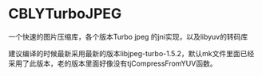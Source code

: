 # CBLYTurboJPEG
一个快速的图片压缩库，各个版本Turbo jpeg 的jni实现，以及libyuv的转码库

建议编译的时候最新采用最新的版本libjpeg-turbo-1.5.2，默认mk文件里面已经采用了此版本，老的版本里面好像没有tjCompressFromYUV函数。
